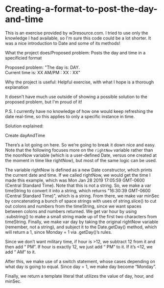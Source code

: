 # Creating-a-format-to-post-the-day-and-time
This is an exercise provided by w3resource.com. I tried to use only the knowledge I had available, so I'm sure this code could be a lot shorter. It was a nice introduction to Date and some of its methods!

What the project does/Proposed problem: Posts the day and time in a specificied format

Proposed problem: "The day is: DAY.  
Current time is: XX AM/PM : XX : XX"

Why the project is useful: Helpful exercise, with what I hope is a thorough explanation

It doesn't have much use outside of showing a possible solution to the proposed problem, but I'm proud of it!

P.S. I currently have no knowledge of how one would keep refreshing the date real-time, so this applies to only a specific instance in time.

Solution explained:

Create dayAndTime

There’s a lot going on here. So we’re going to break it down nice and easy. Note that the following focuses more on the `rightNow` variable rather than the noonNow variable (which is a user-defined Date, versus one created at the moment in time like rightNow), but most of the same logic can be used.

The variable rightNow is defined as a new Date constructor, which prints the current date and time. If we called rightNow, we would get the time I made this example, which was Mon Jan 28 2019 17:05:59 GMT-0600 (Central Standard Time). Note that this is not a string. So, we make a var timeString to convert it into a string, which returns "16:30:39 GMT-0600 (Central Standard Time)", which is a string. From there, we make var minSec by concatenating a bunch of space strings with uses of string.slice() to cut out colons and numbers from the timeString, since we want spaces between colons and numbers returned. We get var hour by using .substring() to make a small string made up of the first two characters from timeString. Finally, we make var day by taking the original rightNow variable (remember, not a string), and subject it to the Date.getDay() method, which will return a 1, since Monday = 1 via .getDay()’s rules. 

Since we don’t want military time, if hour is >12, we subtract 12 from it and then add “ PM”. If hour is exactly 12, we just add “ PM” to it. If it’s <12, we add “ AM” to it. 

After this, we make use of a switch statement, whose cases depending on what day is going to equal. Since day = 1, we make day become “Monday”.

Finally, we return a template literal that utilizes the value of day, hour, and minSec.
